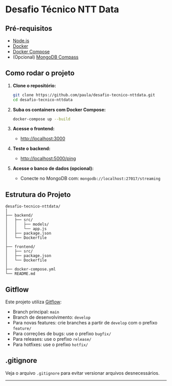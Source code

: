 # Desafio Técnico NTT Data

## Pré-requisitos

- [Node.js](https://nodejs.org/)
- [Docker](https://www.docker.com/)
- [Docker Compose](https://docs.docker.com/compose/)
- (Opcional) [MongoDB Compass](https://www.mongodb.com/try/download/compass)

## Como rodar o projeto

1. **Clone o repositório:**
   ```bash
   git clone https://github.com/paula/desafio-tecnico-nttdata.git
   cd desafio-tecnico-nttdata
   ```

2. **Suba os containers com Docker Compose:**
   ```bash
   docker-compose up --build
   ```

3. **Acesse o frontend:**
   - [http://localhost:3000](http://localhost:3000)

4. **Teste o backend:**
   - [http://localhost:5000/ping](http://localhost:5000)

5. **Acesse o banco de dados (opcional):**
   - Conecte no MongoDB com: `mongodb://localhost:27017/streaming`

## Estrutura do Projeto

```
desafio-tecnico-nttdata/
│
├── backend/
│   ├── src/
│   │   ├── models/
│   │   └── app.js
│   ├── package.json
│   └── Dockerfile
│
├── frontend/
│   ├── src/
│   ├── package.json
│   └── Dockerfile
│
├── docker-compose.yml
└── README.md
```

## Gitflow

Este projeto utiliza [Gitflow](https://www.atlassian.com/git/tutorials/comparing-workflows/gitflow-workflow):

- Branch principal: `main`
- Branch de desenvolvimento: `develop`
- Para novas features: crie branches a partir de `develop` com o prefixo `feature/`
- Para correções de bugs: use o prefixo `bugfix/`
- Para releases: use o prefixo `release/`
- Para hotfixes: use o prefixo `hotfix/`

## .gitignore

Veja o arquivo `.gitignore` para evitar versionar arquivos desnecessários.

---
